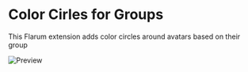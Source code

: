 # Color Cirles for Groups

This Flarum extension adds color circles around avatars based on their group

![Preview](https://i.imgur.com/FlysYM6.png)
